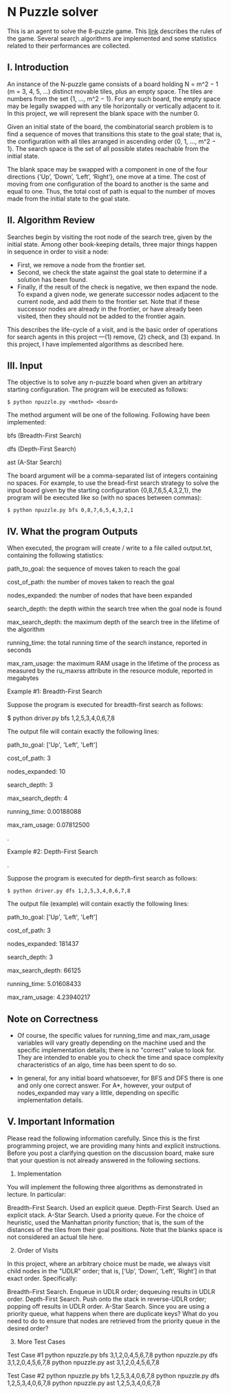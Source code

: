 # N Puzzle solver

This is an agent to solve the 8-puzzle game. This [link](mypuzzle.org/sliding) describes the rules of the game. 
Several search algorithms are implemented and some statistics related to their performances are collected.

## I. Introduction
An instance of the N-puzzle game consists of a board holding N = m^2 − 1 (m = 3, 4, 5, ...) distinct movable tiles, 
plus an empty space. The tiles are numbers from the set {1, …, m^2 − 1}. 
For any such board, the empty space may be legally swapped with any tile horizontally or vertically adjacent to it. 
In this project, we will represent the blank space with the number 0.

Given an initial state of the board, the combinatorial search problem is to find a sequence of moves that transitions 
this state to the goal state; that is, the configuration with all tiles arranged in ascending order ⟨0, 1, …, m^2 − 1⟩. 
The search space is the set of all possible states reachable from the initial state.

The blank space may be swapped with a component in one of the four directions {‘Up’, ‘Down’, ‘Left’, ‘Right’}, 
one move at a time. The cost of moving from one configuration of the board to another is the same and equal to one. 
Thus, the total cost of path is equal to the number of moves made from the initial state to the goal state.

## II. Algorithm Review
Searches begin by visiting the root node of the search tree, given by the initial state. 
Among other book-keeping details, three major things happen in sequence in order to visit a node:

  * First, we remove a node from the frontier set.
  * Second, we check the state against the goal state to determine if a solution has been found.
  * Finally, if the result of the check is negative, we then expand the node. To expand a given node, we generate successor nodes adjacent to the current node, and add them to the frontier set. Note that if these successor nodes are already in the frontier, or have already been visited, then they should not be added to the frontier again.

This describes the life-cycle of a visit, and is the basic order of operations for search agents in this 
project —(1) remove, (2) check, and (3) expand. In this project, I have implemented algorithms as described here. 

## III. Input 

The objective is to solve any n-puzzle board when given an arbitrary starting configuration. 
The program will be executed as follows:

`$ python npuzzle.py <method> <board>`

The method argument will be one of the following. Following have been implemented:

bfs (Breadth-First Search)

dfs (Depth-First Search)

ast (A-Star Search)

The board argument will be a comma-separated list of integers containing no spaces. For example, to use the bread-first search strategy to solve the input board given by the starting configuration {0,8,7,6,5,4,3,2,1}, the program will be executed like so (with no spaces between commas):

`$ python npuzzle.py bfs 0,8,7,6,5,4,3,2,1`

## IV. What the program Outputs

When executed, the program will create / write to a file called output.txt, containing the following statistics:

path_to_goal: the sequence of moves taken to reach the goal

cost_of_path: the number of moves taken to reach the goal

nodes_expanded: the number of nodes that have been expanded

search_depth: the depth within the search tree when the goal node is found

max_search_depth:  the maximum depth of the search tree in the lifetime of the algorithm

running_time: the total running time of the search instance, reported in seconds

max_ram_usage: the maximum RAM usage in the lifetime of the process as measured by the ru_maxrss attribute in the resource module, reported in megabytes

Example #1: Breadth-First Search

Suppose the program is executed for breadth-first search as follows:

$ python driver.py bfs 1,2,5,3,4,0,6,7,8

The output file will contain exactly the following lines:

path_to_goal: ['Up', 'Left', 'Left']

cost_of_path: 3

nodes_expanded: 10

search_depth: 3

max_search_depth: 4

running_time: 0.00188088

max_ram_usage: 0.07812500

.

Example #2: Depth-First Search

.

Suppose the program is executed for depth-first search as follows:

`$ python driver.py dfs 1,2,5,3,4,0,6,7,8`

The output file (example) will contain exactly the following lines:

path_to_goal: ['Up', 'Left', 'Left']

cost_of_path: 3

nodes_expanded: 181437

search_depth: 3

max_search_depth: 66125

running_time: 5.01608433

max_ram_usage: 4.23940217


## Note on Correctness

* Of course, the specific values for running_time and max_ram_usage variables will vary greatly depending on the 
machine used and the specific implementation details; there is no "correct" value to look for. 
They are intended to enable you to check the time and space complexity characteristics of an algo, 
time has been spent to do so. 

* In general, for any initial board whatsoever, for BFS and DFS there is one and only one correct answer. 
For A*, however, your output of nodes_expanded may vary a little, depending on specific implementation details. 

## V. Important Information
Please read the following information carefully. Since this is the first programming project, we are providing many hints and explicit instructions. Before you post a clarifying question on the discussion board, make sure that your question is not already answered in the following sections.

1. Implementation

You will implement the following three algorithms as demonstrated in lecture. In particular:

Breadth-First Search. Used an explicit queue.
Depth-First Search. Used an explicit stack.
A-Star Search. Used a priority queue. For the choice of heuristic, used the Manhattan priority function; that is, the sum of the distances of the tiles from their goal positions. Note that the blanks space is not considered an actual tile here.

2. Order of Visits

In this project, where an arbitrary choice must be made, we always visit child nodes in the "UDLR" order; that is, [‘Up’, ‘Down’, ‘Left’, ‘Right’] in that exact order. Specifically: 

Breadth-First Search. Enqueue in UDLR order; dequeuing results in UDLR order.
Depth-First Search. Push onto the stack in reverse-UDLR order; popping off results in UDLR order.
A-Star Search. Since you are using a priority queue, what happens when there are duplicate keys? What do you need to do to ensure that nodes are retrieved from the priority queue in the desired order?

3. More Test Cases

Test Case #1
python npuzzle.py bfs 3,1,2,0,4,5,6,7,8
python npuzzle.py dfs 3,1,2,0,4,5,6,7,8
python npuzzle.py ast 3,1,2,0,4,5,6,7,8

Test Case #2
python npuzzle.py bfs 1,2,5,3,4,0,6,7,8
python npuzzle.py dfs 1,2,5,3,4,0,6,7,8
python npuzzle.py ast 1,2,5,3,4,0,6,7,8
